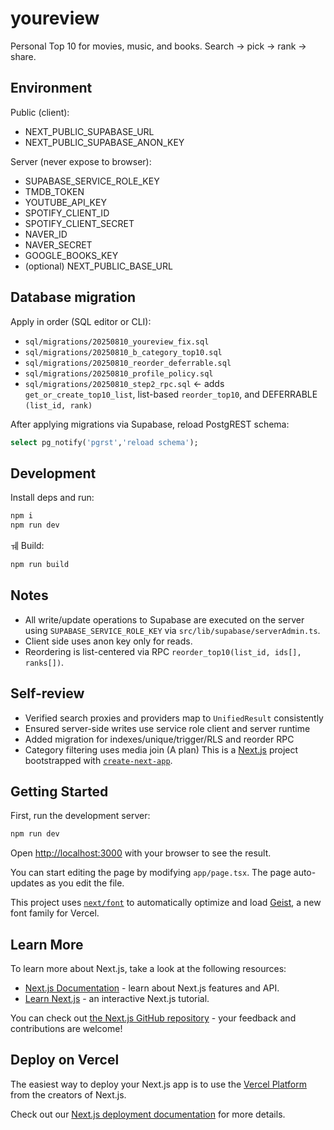 # youreview

Personal Top 10 for movies, music, and books. Search → pick → rank → share.

## Environment

Public (client):

- NEXT_PUBLIC_SUPABASE_URL
- NEXT_PUBLIC_SUPABASE_ANON_KEY

Server (never expose to browser):

- SUPABASE_SERVICE_ROLE_KEY
- TMDB_TOKEN
- YOUTUBE_API_KEY
- SPOTIFY_CLIENT_ID
- SPOTIFY_CLIENT_SECRET
- NAVER_ID
- NAVER_SECRET
- GOOGLE_BOOKS_KEY
- (optional) NEXT_PUBLIC_BASE_URL

## Database migration

Apply in order (SQL editor or CLI):

- `sql/migrations/20250810_youreview_fix.sql`
- `sql/migrations/20250810_b_category_top10.sql`
- `sql/migrations/20250810_reorder_deferrable.sql`
- `sql/migrations/20250810_profile_policy.sql`
- `sql/migrations/20250810_step2_rpc.sql` ← adds `get_or_create_top10_list`, list-based `reorder_top10`, and DEFERRABLE `(list_id, rank)`

After applying migrations via Supabase, reload PostgREST schema:

```sql
select pg_notify('pgrst','reload schema');
```

## Development

Install deps and run:

```bash
npm i
npm run dev
```

ㅞ
Build:

```bash
npm run build
```

## Notes

- All write/update operations to Supabase are executed on the server using `SUPABASE_SERVICE_ROLE_KEY` via `src/lib/supabase/serverAdmin.ts`.
- Client side uses anon key only for reads.
- Reordering is list-centered via RPC `reorder_top10(list_id, ids[], ranks[])`.

## Self-review

- Verified search proxies and providers map to `UnifiedResult` consistently
- Ensured server-side writes use service role client and server runtime
- Added migration for indexes/unique/trigger/RLS and reorder RPC
- Category filtering uses media join (A plan)
  This is a [Next.js](https://nextjs.org) project bootstrapped with [`create-next-app`](https://nextjs.org/docs/app/api-reference/cli/create-next-app).

## Getting Started

First, run the development server:

```bash
npm run dev
```

Open [http://localhost:3000](http://localhost:3000) with your browser to see the result.

You can start editing the page by modifying `app/page.tsx`. The page auto-updates as you edit the file.

This project uses [`next/font`](https://nextjs.org/docs/app/building-your-application/optimizing/fonts) to automatically optimize and load [Geist](https://vercel.com/font), a new font family for Vercel.

## Learn More

To learn more about Next.js, take a look at the following resources:

- [Next.js Documentation](https://nextjs.org/docs) - learn about Next.js features and API.
- [Learn Next.js](https://nextjs.org/learn) - an interactive Next.js tutorial.

You can check out [the Next.js GitHub repository](https://github.com/vercel/next.js) - your feedback and contributions are welcome!

## Deploy on Vercel

The easiest way to deploy your Next.js app is to use the [Vercel Platform](https://vercel.com/new?utm_medium=default-template&filter=next.js&utm_source=create-next-app&utm_campaign=create-next-app-readme) from the creators of Next.js.

Check out our [Next.js deployment documentation](https://nextjs.org/docs/app/building-your-application/deploying) for more details.
